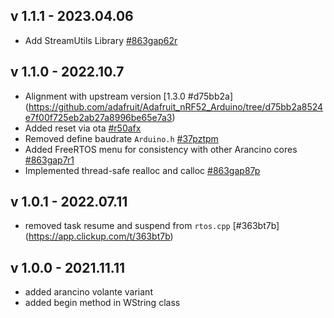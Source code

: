 ## v 1.1.1 - 2023.04.06
* Add StreamUtils Library [#863gap62r](https://app.clickup.com/t/863gap62r)

## v 1.1.0 - 2022.10.7
* Alignment with upstream version [1.3.0 #d75bb2a] (https://github.com/adafruit/Adafruit_nRF52_Arduino/tree/d75bb2a8524e7f00f725eb2ab27a8996be65e7a3)
* Added reset via ota [#r50afx](https://app.clickup.com/t/r50afx)
* Removed define baudrate `Arduino.h` [#37pztpm](https://app.clickup.com/t/37pztpm)
* Added FreeRTOS menu for consistency with other Arancino cores [#863gap7r1](https://app.clickup.com/t/863gap7r1)
* Implemented thread-safe realloc and calloc [#863gap87p](https://app.clickup.com/t/863gap87p)

## v 1.0.1 - 2022.07.11
* removed task resume and suspend from `rtos.cpp` [#363bt7b] (https://app.clickup.com/t/363bt7b)

## v 1.0.0 - 2021.11.11
* added arancino volante variant
* added begin method in WString class
